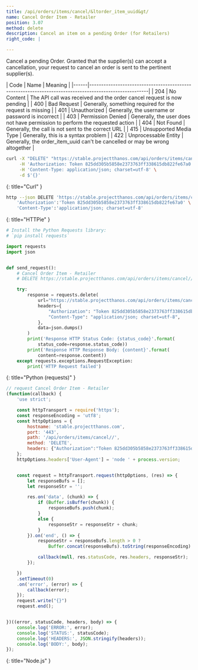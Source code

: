 ```yaml
---
title: /api/orders/items/cancel/&ltorder_item_uuid&gt/
name: Cancel Order Item - Retailer
position: 3.07
method: delete
description: Cancel an item on a pending Order (for Retailers)
right_code: |

---
```

Cancel a pending Order. Granted that the supplier(s) can accept a cancellation, your request to cancel an order is sent to the pertinent supplier(s).


| Code | Name                   | Meaning                                                                      |
|------|-------------------------------------------------------------------------------------------------------|
| 204  | No Content             | The API call was received and the order cancel request is now pending        |
| 400  | Bad Request            | Generally, something required for the request is missing                     |
| 401  | Unauthorized           | Generally, the username or password is incorrect                             |
| 403  | Permission Denied      | Generally, the user does not have permission to perform the requested action |
| 404  | Not Found              | Generally, the call is not sent to the correct URL                           |
| 415  | Unsupported Media Type | Generally, this is a syntax problem                                          |
| 422  | Unprocessable Entity   | Generally, the order_item_uuid can't be cancelled or may be wrong altogether |


~~~ bash
curl -X "DELETE" "https://stable.projectthanos.com/api/orders/items/cancel//" \
     -H 'Authorization: Token 825dd305b5858e2373763ff338615db822fe67a0' \
     -H 'Content-Type: application/json; charset=utf-8' \
     -d $'{}'

~~~
{: title="Curl" }

~~~ bash
http --json DELETE 'https://stable.projectthanos.com/api/orders/items/cancel//' \
    'Authorization':'Token 825dd305b5858e2373763ff338615db822fe67a0' \
    'Content-Type':'application/json; charset=utf-8'


~~~
{: title="HTTPie" }

~~~ python
# Install the Python Requests library:
# `pip install requests`

import requests
import json


def send_request():
    # Cancel Order Item - Retailer
    # DELETE https://stable.projectthanos.com/api/orders/items/cancel//

    try:
        response = requests.delete(
            url="https://stable.projectthanos.com/api/orders/items/cancel//",
            headers={
                "Authorization": "Token 825dd305b5858e2373763ff338615db822fe67a0",
                "Content-Type": "application/json; charset=utf-8",
            },
            data=json.dumps()
        )
        print('Response HTTP Status Code: {status_code}'.format(
            status_code=response.status_code))
        print('Response HTTP Response Body: {content}'.format(
            content=response.content))
    except requests.exceptions.RequestException:
        print('HTTP Request failed')

~~~
{: title="Python (requests)" }

~~~ javascript
// request Cancel Order Item - Retailer
(function(callback) {
    'use strict';

    const httpTransport = require('https');
    const responseEncoding = 'utf8';
    const httpOptions = {
        hostname: 'stable.projectthanos.com',
        port: '443',
        path: '/api/orders/items/cancel//',
        method: 'DELETE',
        headers: {"Authorization":"Token 825dd305b5858e2373763ff338615db822fe67a0","Content-Type":"application/json; charset=utf-8"}
    };
    httpOptions.headers['User-Agent'] = 'node ' + process.version;


    const request = httpTransport.request(httpOptions, (res) => {
        let responseBufs = [];
        let responseStr = '';

        res.on('data', (chunk) => {
            if (Buffer.isBuffer(chunk)) {
                responseBufs.push(chunk);
            }
            else {
                responseStr = responseStr + chunk;
            }
        }).on('end', () => {
            responseStr = responseBufs.length > 0 ?
                Buffer.concat(responseBufs).toString(responseEncoding) : responseStr;

            callback(null, res.statusCode, res.headers, responseStr);
        });

    })
    .setTimeout(0)
    .on('error', (error) => {
        callback(error);
    });
    request.write("{}")
    request.end();


})((error, statusCode, headers, body) => {
    console.log('ERROR:', error);
    console.log('STATUS:', statusCode);
    console.log('HEADERS:', JSON.stringify(headers));
    console.log('BODY:', body);
});

~~~
{: title="Node.js" }
